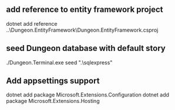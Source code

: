 ## add reference to entity framework project

dotnet add reference ..\Dungeon.EntityFramework\Dungeon.EntityFramework.csproj


## seed Dungeon database with default story
./Dungeon.Terminal.exe seed ".\sqlexpress"

## Add appsettings support
dotnet add package Microsoft.Extensions.Configuration
dotnet add package Microsoft.Extensions.Hosting
